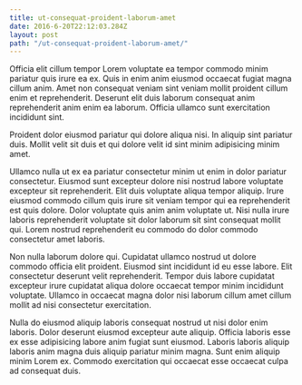 ```yaml
---
title: ut-consequat-proident-laborum-amet
date: 2016-6-20T22:12:03.284Z
layout: post
path: "/ut-consequat-proident-laborum-amet/"
---
```


Officia elit cillum tempor Lorem voluptate ea tempor commodo minim pariatur quis irure ea ex. Quis in enim anim eiusmod occaecat fugiat magna cillum anim. Amet non consequat veniam sint veniam mollit proident cillum enim et reprehenderit. Deserunt elit duis laborum consequat anim reprehenderit anim enim ea laborum. Officia ullamco sunt exercitation incididunt sint.

Proident dolor eiusmod pariatur qui dolore aliqua nisi. In aliquip sint pariatur duis. Mollit velit sit duis et qui dolore velit id sint minim adipisicing minim amet.

Ullamco nulla ut ex ea pariatur consectetur minim ut enim in dolor pariatur consectetur. Eiusmod sunt excepteur dolore nisi nostrud labore voluptate excepteur sit reprehenderit. Elit duis voluptate aliqua tempor aliquip. Irure eiusmod commodo cillum quis irure sit veniam tempor qui ea reprehenderit est quis dolore. Dolor voluptate quis anim anim voluptate ut. Nisi nulla irure laboris reprehenderit voluptate sit dolor laborum sit sint consequat mollit qui. Lorem nostrud reprehenderit eu commodo do dolor commodo consectetur amet laboris.

Non nulla laborum dolore qui. Cupidatat ullamco nostrud ut dolore commodo officia elit proident. Eiusmod sint incididunt id eu esse labore. Elit consectetur deserunt velit reprehenderit. Tempor duis labore cupidatat excepteur irure cupidatat aliqua dolore occaecat tempor minim incididunt voluptate. Ullamco in occaecat magna dolor nisi laborum cillum amet cillum mollit ad nisi consectetur exercitation.

Nulla do eiusmod aliquip laboris consequat nostrud ut nisi dolor enim laboris. Dolor deserunt eiusmod excepteur aute aliquip. Officia laboris esse ex esse adipisicing labore anim fugiat sunt eiusmod. Laboris laboris aliquip laboris anim magna duis aliquip pariatur minim magna. Sunt enim aliquip minim Lorem ex. Commodo exercitation qui occaecat esse occaecat culpa ad consequat duis.